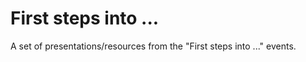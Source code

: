 First steps into ... 
====================

A set of presentations/resources from the "First steps into ..." events.
